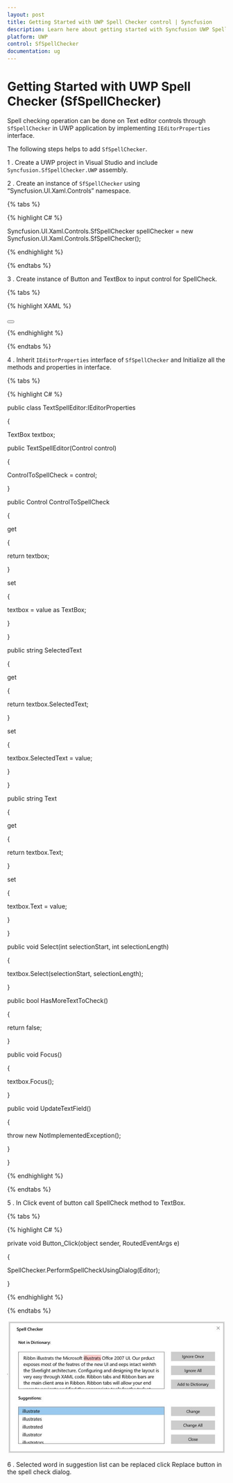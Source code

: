 ```yaml
---
layout: post
title: Getting Started with UWP Spell Checker control | Syncfusion
description: Learn here about getting started with Syncfusion UWP Spell Checker (SfSpellChecker) control, its elements and more.
platform: UWP
control: SfSpellChecker
documentation: ug
--- 
```


# Getting Started with UWP Spell Checker (SfSpellChecker)

Spell checking operation can be done on Text editor controls through `SfSpellChecker` in UWP application by implementing `IEditorProperties` interface.

The following steps helps to add `SfSpellChecker`.

1 . Create a UWP project in Visual Studio and include `Syncfusion.SfSpellChecker.UWP` assembly.

2 . Create an instance of `SfSpellChecker` using “Syncfusion.UI.Xaml.Controls” namespace.

{% tabs %}

{% highlight C# %}

Syncfusion.UI.Xaml.Controls.SfSpellChecker spellChecker = new Syncfusion.UI.Xaml.Controls.SfSpellChecker();

{% endhighlight %}

{% endtabs %}

3 . Create instance of Button and TextBox to input control for SpellCheck.

{% tabs %}

{% highlight XAML %}

<Grid  Background="{ThemeResource ApplicationPageBackgroundThemeBrush}">

<TextBox x:Name="Textbox" TextWrapping="Wrap" VerticalContentAlignment="Top"
         Text="Ribbn illustrats the Microsoft illustrats Offce 2007 UI.
         Our prduct exposes most of the featres of the new UI and eeps intact
         winhth the Slverlight architecture. Configuring and designing
         the layout is very easy through XAML code.
         Ribbon tabs and Ribbon bars are the main client area in Ribbon.
         Ribbon tabs will allow your end users to navigate and find the
         appropriate tools for the task at hand. The Ribbon bars will
         contain the Ribbon tools." VerticalAlignment="Stretch" />
         
<Button HorizontalAlignment="Left"  Content="Spell Check" Click="Button_Click" >

</Button>

</Grid>

{% endhighlight %}

{% endtabs %}

4 . Inherit `IEditorProperties` interface of `SfSpellChecker` and Initialize all the methods and properties in interface.

{% tabs %}

{% highlight C# %}

public class TextSpellEditor:IEditorProperties

{

TextBox textbox;

public TextSpellEditor(Control control)

{

ControlToSpellCheck = control;

}

public Control ControlToSpellCheck

{

get

{

return textbox;

}

set

{

textbox = value as TextBox;

}

}

public string SelectedText

{

get

{

return textbox.SelectedText;

}

set

{

textbox.SelectedText = value;

}

}

public string Text

{

get

{

return textbox.Text;

}

set

{

textbox.Text = value;

}

}

public void Select(int selectionStart, int selectionLength)

{

textbox.Select(selectionStart, selectionLength);

}

public bool HasMoreTextToCheck()

{

return false;

}

public void Focus()

{

textbox.Focus();

}

public void UpdateTextField()

{

throw new NotImplementedException();

}

}

{% endhighlight %}

{% endtabs %}

5 . In Click event of button call SpellCheck method to TextBox.

{% tabs %}

{% highlight C# %}

private void Button_Click(object sender, RoutedEventArgs e)

{

SpellChecker.PerformSpellCheckUsingDialog(Editor);

}


{% endhighlight %}

{% endtabs %}

![getting-started](getting-started-images/getting-started.jpeg)


6 . Selected word in suggestion list can be replaced click Replace button in the spell check dialog.

